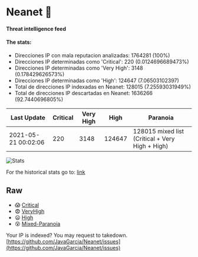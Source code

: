 # Neanet :hocho:
#### Threat intelligence feed
#### The stats:

- Direcciones IP con mala reputacion analizadas: 1764281 (100%)
- Direcciones IP determinadas como 'Critical':  220 (0.0124696689473%)
- Direcciones IP determinadas como 'Very High':  3148 (0.178429626573%)
- Direcciones IP determinadas como 'High':  124647 (7.06503102397)
- Total de direcciones IP indexadas en Neanet:  128015 (7.25593031949%)
- Total de direcciones IP descartadas en Neanet:  1636266 (92.7440696805%)

| Last Update | Critical | Very High | High | Paranoia |
| --- | --- | --- | --- | --- |
| 2021-05-21 00:02:06 | 220 | 3148 | 124647 | 128015 mixed list (Critical + Very High + High)|

![Stats](https://docs.google.com/spreadsheets/d/e/2PACX-1vSnaNMIXVabIpDJjufMlzH7poXnshF3mgd8Is1g9ytUEzVsP5my4Trn8f-xkoLLQ38xpL3HtmUexLo6/pubchart?oid=501124687&format=image)

For the historical stats go to: [link](/stats.csv)
## Raw
- :scream: [Critical](https://raw.githubusercontent.com/JavaGarcia/Neanet/master/blacklists/neanet_critical.txt)
- :fearful: [VeryHigh](https://raw.githubusercontent.com/JavaGarcia/Neanet/master/blacklists/neanet_veryHigh.txtt)
- :frowning: [High](https://raw.githubusercontent.com/JavaGarcia/Neanet/master/blacklists/neanet_high.txt)
- :dizzy_face: [Mixed-Paranoia](https://raw.githubusercontent.com/JavaGarcia/Neanet/master/blacklists/neanet_all.txt)


Your IP is indexed? You may request to takedown. [https://github.com/JavaGarcia/Neanet/issues](https://github.com/JavaGarcia/Neanet/issues)


















































































































































































































































































































































































































































































































































































































































































































































































































































































































































































































































































































































































































































































































































































































































































































































































































































































































































































































































































































































































































































































































































































































































































































































































































































































































































































































































































































































































































































































































































































































































































































































































































































































































































































































































































































































































































































































































































































































































































































































































































































































































































































































































































































































































































































































































































































































































































































































































































































































































































































































































































































































































































































































































































































































































































































































































































































































































































































































































































































































































































































































































































































































































































































































































































































































































































































































































































































